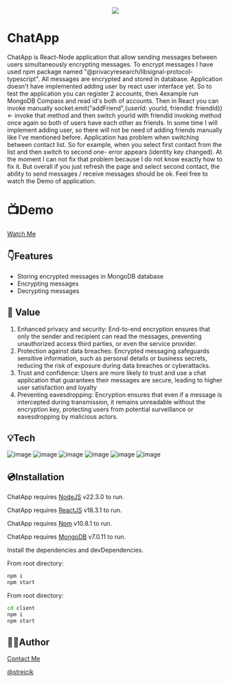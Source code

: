 <div style="text-align:center"><img src="https://i.imgur.com/9Yv5w5c.png"/></div>

# ChatApp

ChatApp is React-Node application that allow sending messages between users simultaneously encrypting messages. To encrypt messages I have used npm package named "@privacyresearch/libsignal-protocol-typescript". All messages are encrypted and stored in database. Application doesn't have implemented adding user by react user interface yet. So to test the application you can register 2 accounts, then 4example run MongoDB Compass and read id's both of accounts. Then in React you can invoke manually socket.emit("addFriend",{userId: yourId, friendId: friendId}) <- invoke that method and then switch yourId with friendId invoking method once again so both of users have each other as friends. In some time I will implement adding user, so there will not be need of adding friends manually like I've mentioned before. Application has problem when switching between contact list. So for example, when you select first contact from the list and then switch to second one- error appears (identity key changed). At the moment I can not fix that problem because I do not know exactly how to fix it. But overall if you just refresh the page and select second contact, the ability to send messages / receive messages should be ok. Feel free to watch the Demo of application.

# 📺Demo
[Watch Me](https://youtu.be/zvmti8d48_E)


## 👇Features

- Storing encrypted messages in MongoDB database
- Encrypting messages
- Decrypting messages

## &#127775; Value
1. Enhanced privacy and security: End-to-end encryption ensures that only the sender and recipient can read the messages, preventing unauthorized access third parties, or even the service provider.
2. Protection against data breaches: Encrypted messaging safeguards sensitive information, such as personal details or business secrets, reducing the risk of exposure during data breaches or cyberattacks.
3. Trust and confidence: Users are more likely to trust and use a chat application that guarantees their messages are secure, leading to higher user satisfaction and loyalty
4. Preventing eavesdropping: Encryption ensures that even if a message is intercepted during transmission, it remains unreadable without the encryption key, protecting users from potential surveillance or eavesdropping by malicious actors.

## 💡Tech
![image](https://img.shields.io/badge/HTML5-E34F26?style=for-the-badge&logo=html5&logoColor=white)
![image](https://img.shields.io/badge/React-20232A?style=for-the-badge&logo=react&logoColor=61DAFB)
![image](https://img.shields.io/badge/Node%20js-339933?style=for-the-badge&logo=nodedotjs&logoColor=white)
![image](https://img.shields.io/badge/Express%20js-000000?style=for-the-badge&logo=express&logoColor=white)
![image](https://img.shields.io/badge/MongoDB-4EA94B?style=for-the-badge&logo=mongodb&logoColor=white)
![image](https://img.shields.io/badge/Material%20UI-007FFF?style=for-the-badge&logo=mui&logoColor=white)

## 💿Installation

ChatApp requires [NodeJS](https://nodejs.org/) v22.3.0 to run.

ChatApp requires [ReactJS](https://react.dev/) v18.3.1 to run.

ChatApp requires [Npm](https://www.npmjs.com/) v10.8.1 to run.

ChatApp requires [MongoDB](https://www.mongodb.com/) v7.0.11 to run.

Install the dependencies and devDependencies.

From root directory:
```sh
npm i
npm start
```

From root directory:

```sh
cd client
npm i
npm start
```

## 🙋‍♂️Author
[Contact Me](https://www.linkedin.com/in/bartosz-gabruś/)

[@strejcik](https://www.github.com/strejcik)
